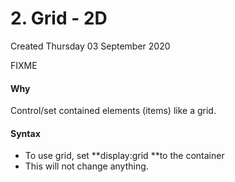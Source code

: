 # 2. Grid - 2D
Created Thursday 03 September 2020

FIXME

#### Why

Control/set contained elements (items) like a grid.

#### Syntax

- To use grid, set **display:grid **to the container
- This will not change anything.
